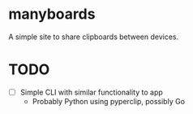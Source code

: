 # manyboards
A simple site to share clipboards between devices.

# TODO

- [ ] Simple CLI with similar functionality to app
    - Probably Python using pyperclip, possibly Go

